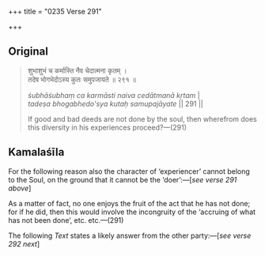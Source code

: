 +++
title = "0235 Verse 291"

+++
## Original 
>
> शुभाशुभं च कर्मास्ति नैव चेदात्मना कृतम् ।  
> तदेष भोगभेदोऽस्य कुतः समुपजायते ॥ २९१ ॥ 
>
> *śubhāśubhaṃ ca karmāsti naiva cedātmanā kṛtam* \|  
> *tadeṣa bhogabhedo'sya kutaḥ samupajāyate* \|\| 291 \|\| 
>
> If good and bad deeds are not done by the soul, then wherefrom does this diversity in his experiences proceed?—(291)



## Kamalaśīla

For the following reason also the character of ‘experiencer’ cannot belong to the Soul, on the ground that it cannot be the ‘doer’:—[*see verse 291 above*]

As a matter of fact, no one enjoys the fruit of the act that he has not done; for if he did, then this would involve the incongruity of the ‘accruing of what has not been done’, etc. etc.—(291)

The following *Text* states a likely answer from the other party:—[*see verse 292 next*]


